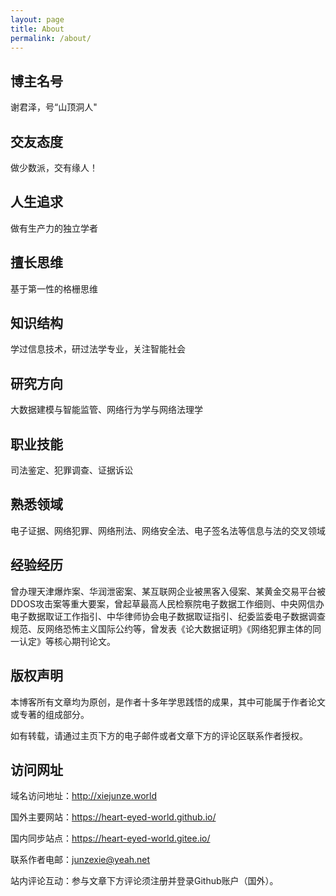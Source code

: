 ```yaml
---
layout: page
title: About
permalink: /about/
---
```


## 博主名号

谢君泽，号“山顶洞人"
## 交友态度
做少数派，交有缘人！
## 人生追求
做有生产力的独立学者

## 擅长思维
基于第一性的格栅思维
## 知识结构
学过信息技术，研过法学专业，关注智能社会
## 研究方向
大数据建模与智能监管、网络行为学与网络法理学

## 职业技能
司法鉴定、犯罪调查、证据诉讼
## 熟悉领域
电子证据、网络犯罪、网络刑法、网络安全法、电子签名法等信息与法的交叉领域
## 经验经历
曾办理天津爆炸案、华润泄密案、某互联网企业被黑客入侵案、某黄金交易平台被DDOS攻击案等重大要案，曾起草最高人民检察院电子数据工作细则、中央网信办电子数据取证工作指引、中华律师协会电子数据取证指引、纪委监委电子数据调查规范、反网络恐怖主义国际公约等，曾发表《论大数据证明》《网络犯罪主体的同一认定》等核心期刊论文。

## 版权声明

本博客所有文章均为原创，是作者十多年学思践悟的成果，其中可能属于作者论文或专著的组成部分。

如有转载，请通过主页下方的电子邮件或者文章下方的评论区联系作者授权。

## 访问网址

域名访问地址：http://xiejunze.world

国外主要网站：https://heart-eyed-world.github.io/

国内同步站点：https://heart-eyed-world.gitee.io/

联系作者电邮：junzexie@yeah.net

站内评论互动：参与文章下方评论须注册并登录Github账户（国外）。